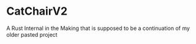 # CatChairV2
 A Rust Internal in the Making that is supposed to be a continuation of my older pasted project
